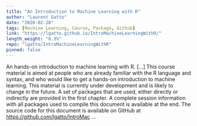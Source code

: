 ```yaml
---
title: "An Introduction to Machine Learning with R"
author: "Laurent Gatto"
date: "2020-02-28"
tags: [Machine Learning, Course, Package, Github]
link: "https://lgatto.github.io/IntroMachineLearningWithR/"
length_weight: "8.3%"
repo: "lgatto/IntroMachineLearningWithR"
pinned: false
---
```


An hands-on introduction to machine learning with R. [...] This course material is aimed at people who are already familiar with
the R language and syntax, and who would like to get a hands-on
introduction to machine learning. This material is currently under development and is likely to change
in the future. A set of packages that are used, either directly or indirectly are
provided in the first chapter. A complete session information with all
packages used to compile this document is available at the end. The source code for this document is available on GitHub at
https://github.com/lgatto/IntroMac ...
